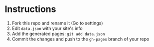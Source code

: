 # Instructions

1. Fork this repo and rename it (Go to settings)
2. Edit `data.json` with your site's info
3. Add the generated pages: `git add data.json`
4. Commit the changes and push to the `gh-pages` branch of your repo
